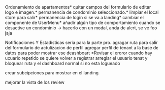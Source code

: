Ordenamiento de apartamentos*
quitar campos del formulario de editar logo e imagen.*
permanencia de condominio seleccionado.*
limpiar el local store para salir*
permanencia de login si se va a landing*
cambiar el componente de UserMenu*
añadir algún tipo de comportamiento cuando se desactive un condominio -> hacerlo con un modal, anda de alert, se ve feo jaja

Notificaciones Y Estadísticas seria para la parte pro.
agragar ruta para salir del formulario de actulizacion de perfil
agregar perfil de tenant a la base de datos para poder mostrar ese deashboart
*Revisar el eroror cuando hay ucuario repetido se quiere volver a registrar
arreglar el usuario tenat y bloquear ruta y el dashboard normal si no esta logueado

crear subcipciones para mostrar en el landing

mejorar la vista de los review